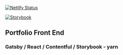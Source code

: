[![Netlify Status](https://api.netlify.com/api/v1/badges/17cb6f40-8bf3-45a1-8a0c-66927ca1a405/deploy-status)](https://app.netlify.com/sites/gareth-ferguson/deploys)

[![Storybook](https://cdn.jsdelivr.net/gh/storybookjs/brand@master/badge/badge-storybook.svg)](https://garethferguson.co.uk)


## Portfolio Front End

### Gatsby / React / Contentful / Storybook - yarn
